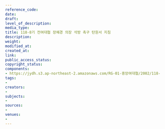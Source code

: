```yaml
---
reference_code: 
date: 
draft: 
level_of_description: 
media_type: 
title: 118-8기 전여대협 장혜경 의장 석방 촉구 탄원서 지침
description: 
weight: 
modified_at: 
created_at: 
link: 
public_access_status: 
copyright_status: 
components:
- https://jydh.s3.ap-northeast-2.amazonaws.com/RG-01-중앙여대협/2002/118-8기+전여대협+장혜경+의장+석방+촉구+탄원서+지침.pdf
tags:
- 
creators:
- 
subjects:
- 
sources:
- 
venues:
- 
---
```

